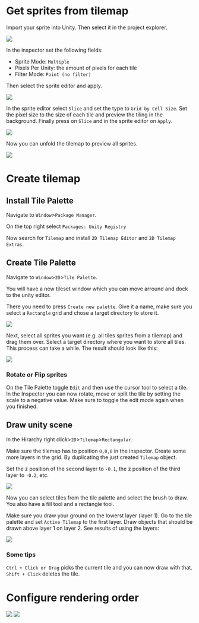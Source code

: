 # Get sprites from tilemap

Import your sprite into Unity. Then select it in the project explorer.

<img src="setup-unity-tilemap/select-tileset.png" />

In the inspector set the following fields:

- Sprite Mode: `Multiple`
- Pixels Per Unity: the amount of pixels for each tile
- Filter Mode: `Point (no filter)`

Then select the sprite editor and apply.

<img src="setup-unity-tilemap/configure-tileset.png" />

In the sprite editor select `Slice` and set the type to `Grid by Cell Size`. Set the pixel size to the size of each tile and preview the tiling in the background. Finally press on `Slice` and in the sprite editor on `Apply`.

<img src="setup-unity-tilemap/tile-in-sprite-editor.png" />

Now you can unfold the tilemap to preview all sprites.

<img src="setup-unity-tilemap/tiled-sprites.png" />

# Create tilemap

## Install Tile Palette

Navigate to `Window`>`Package Manager`.

On the top right select `Packages: Unity Registry`

Now search for `Tilemap` and install `2D Tilemap Editor` and `2D Tilemap Extras`.

## Create Tile Palette

Navigate to `Window`>`2D`>`Tile Palette`.

You will have a new tileset window which you can move arround and dock to the unity editor.

There you need to press `Create new palette`. Give it a name, make sure you select a `Rectangle` grid and chose a target directory to store it.

<img src="setup-unity-tilemap/create-new-palette.png" />

Next, select all sprites you want (e.g. all tiles sprites from a tilemap) and drag them over. Select a target directory where you want to store all tiles. This process can take a while. The result should look like this:

<img src="setup-unity-tilemap/tile-palette.png" />

### Rotate or Flip sprites

On the Tile Palette toggle `Edit` and then use the cursor tool to select a tile. In the Inspector you can now rotate, move or split the tile by setting the scale to a negative value. Make sure to toggle the edit mode again when you finished.

## Draw unity scene

In the Hirarchy right click>`2D`>`Tilemap`>`Rectangular`.

Make sure the tilemap has to position `0,0,0` in the inspector. Create some more layers in the grid. By duplicating the just created `Tilemap` object.

Set the z position of the second layer to `-0.1`, the z position of the third layer to `-0.2`, etc.

<img src="setup-unity-tilemap/create-layers.png" />

Now you can select tiles from the tile palette and select the brush to draw. You also have a fill tool and a rectangle tool.

Make sure you draw your ground on the lowerst layer (layer 1). Go to the tile palette and set `Active Tilemap` to the first layer. Draw objects that should be drawn above layer 1 on layer 2. See results of using the layers:

<img src="setup-unity-tilemap/layers.png" />

### Some tips

`Ctrl + Click or Drag` picks the current tile and you can now draw with that.
`Shift + Click` deletes the tile.

# Configure rendering order

<img src="https://answers.unity.com/storage/temp/192746-screenshot-2022-02-17-at-170506.png" />
<img src="https://answers.unity.com/storage/temp/192747-screenshot-2022-02-17-at-170156.png" />
